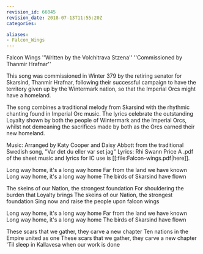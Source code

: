 ```yaml
---
revision_id: 66045
revision_date: 2018-07-13T11:55:20Z
categories:

aliases:
- Falcon_Wings
---
```



Falcon Wings
''Written by the Volchitrava Stzena''
''Commissioned by Thanmir Hrafnar''

This song was commissioned in Winter 379 by the retiring senator for Skarsind, Thanmir Hrafnar, following their successful campaign to have the territory given up by the Wintermark nation, so that the Imperial Orcs might have a homeland.

The song combines a traditional melody from Skarsind with the rhythmic chanting found in Imperial Orc music. The lyrics celebrate the outstanding Loyalty shown by both the people of Wintermark and the Imperial Orcs, whilst not demeaning the sacrifices made by both as the Orcs earned their new homeland.

Music: Arranged by Katy Cooper and Daisy Abbott from the traditional Swedish song, "Var det du eller var set jag"
Lyrics: Rhi Swann Price
A .pdf of the sheet music and lyrics for IC use is [[:file:Falcon-wings.pdf|here]].


Long way home, it's a long way home
Far from the land we have known
Long way home, it's a long way home
The birds of Skarsind have flown

The skeins of our Nation, the strongest foundation
For shouldering the burden that Loyalty brings
The skeins of our Nation, the strongest foundation
Sing now and raise the people upon falcon wings

Long way home, it's a long way home
Far from the land we have known
Long way home, it's a long way home
The birds of Skarsind have flown

These scars that we gather, they carve a new chapter
Ten nations in the Empire united as one
These scars that we gather, they carve a new chapter
'Til sleep in Kallavesa when our work is done

